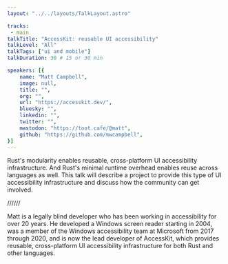 ```yaml
---
layout: "../../layouts/TalkLayout.astro"

tracks: 
 - main
talkTitle: "AccessKit: reusable UI accessibility"
talkLevel: "All"
talkTags: ["ui and mobile"]
talkDuration: 30 # 15 or 30 min

speakers: [{
    name: "Matt Campbell",
    image: null,
    title: "",
    org: "",
    url: "https://accesskit.dev/",
    bluesky: "",
    linkedin: "",
    twitter: "",
    mastodon: "https://toot.cafe/@matt",
    github: "https://github.com/mwcampbell",
}]
---
```


Rust's modularity enables reusable, cross-platform UI accessibility infrastructure. And Rust's minimal runtime overhead enables reuse across languages as well.
This talk will describe a project to provide this type of UI accessibility infrastructure and discuss how the community can get involved.

////// <!-- sepatator between abstract and bio -->

Matt is a legally blind developer who has been working in accessibility for over 20 years. He developed a Windows screen reader starting in 2004, was a member of the Windows accessibility team at Microsoft from 2017 through 2020, and is now the lead developer of AccessKit, which provides reusable, cross-platform UI accessibility infrastructure for both Rust and other languages.